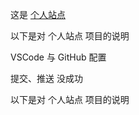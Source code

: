 这是 [个人站点](https://mainzh.github.io/)

以下是对 个人站点 项目的说明

VSCode 与 GitHub 配置

提交、推送 没成功

以下是对 个人站点 项目的说明
